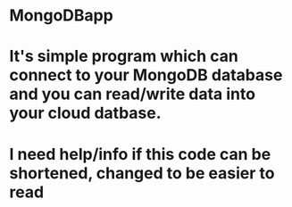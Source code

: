 # MongoDBapp

# It's simple program which can connect to your MongoDB database and you can read/write data into your cloud datbase.
# I need help/info if this code can be shortened, changed to be easier to read
